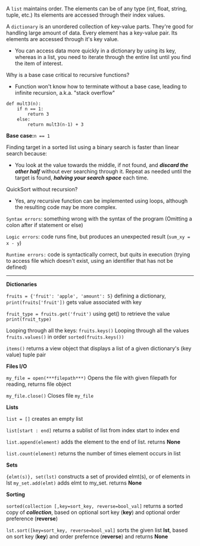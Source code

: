 
A `list` maintains order. The elements can be of any type (int, float, string, tuple, etc.)
Its elements are accessed through their index values.

A `dictionary` is an unordered collection of key-value parts. They're good for handling large amount of data.
Every element has a key-value pair. Its elements are accessed through it's key value.

- You can access data more quickly in a dictionary by using its key, whereas in a list, you need to iterate through the entire list until you find the item of interest.

Why is a base case critical to recursive functions?
- Function won't know how to terminate without a base case, leading to infinite recursion, a.k.a. "stack overflow"

```
def mult3(n):
    if n == 1:
        return 3
    else:
        return mult3(n-1) + 3
```
**Base case:**`n == 1`

Finding target in a sorted list using a binary search is faster than linear search because:
- You look at the value towards the middle, if not found, and ***discard the other half*** without ever searching through it. Repeat as needed until the target is found, ***halving your search space*** each time.

QuickSort without recursion?
- Yes, any recursive function can be implemented using loops, although the resulting code may be more complex.

`Syntax errors`: something wrong with the syntax of the program (Omitting a colon after if statement or else)

`Logic errors`: code runs fine, but produces an unexpected result (`sum_xy = x - y`)

`Runtime errors:` code is syntactically correct, but quits in execution (trying to access file which doesn't exist, using an identifier that has not be defined)

---

**Dictionaries** 

`fruits = {'fruit': 'apple', 'amount': 5}` defining a dictionary,  `print(fruits['fruit'])` gets value associated with key

`fruit_type = fruits.get('fruit')` using get() to retrieve the value `print(fruit_type)`

Looping through all the keys: `fruits.keys()`  Looping through all the values  `fruits.values()` in order `sorted(fruits.keys())`

`items()` returns a view object that displays a list of a given dictionary's (key value) tuple pair

**Files I/O**

`my_file = open(***filepath***)` Opens the file with given filepath for reading, returns file object

`my_file.close()` Closes file `my_file`

**Lists**

`list = []` creates an empty list

`list[start : end]` returns a sublist of list from index start to index end

`list.append(element)` adds the element to the end of list. returns **None**

`list.count(element)` returns the number of times element occurs in list

**Sets**

`{elmt(s)}, set(lst)` constructs a set of provided elmt(s), or of elements in lst
`my_set.add(elmt)` adds elmt to my_set. returns **None**

**Sorting**

`sorted(collection [,key=sort_key, reverse=bool_val]` returns a sorted copy of ***collection***, based on optional sort key (**key**) and optional order preference (**reverse**)

`lst.sort([key=sort_key, reverse=bool_val]` sorts the given list **lst**, based on sort key (**key**) and order prefernce (**reverse**) and returns **None**





```python

```
